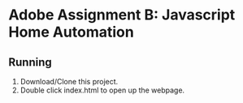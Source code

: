 # Adobe Assignment B: Javascript Home Automation

## Running
1. Download/Clone this project.
2. Double click index.html to open up the webpage.
